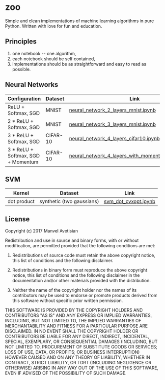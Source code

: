 # zoo

Simple and clean implementations of machine learning algorithms in pure Python. Written with love for fun and education.


## Principles
1. one notebook -- one algorithm,
2. each notebook should be self contained,
3. implementations should be as straightforward and easy to read as possible.

## Neural Networks
Configuration | Dataset | Link
--- | --- | ---
ReLU + Softmax, SGD | MNIST | [neural_network_2_layers_mnist.ipynb](neural_network_2_layers_mnist.ipynb)
2 * ReLU + Softmax, SGD | MNIST | [neural_network_3_layers_mnist.ipynb](neural_network_3_layers_mnist.ipynb)
3 * ReLU + Softmax, SGD | CIFAR-10 | [neural_network_4_layers_cifar10.ipynb](neural_network_4_layers_cifar10.ipynb)
3 * ReLU + Softmax, SGD + Momentum | CIFAR-10 | [neural_network_4_layers_with_momentum_cifar10.ipynb](neural_network_4_layers_with_momentum_cifar10.ipynb)

## SVM

Kernel | Dataset | Link
--- | --- | ---
dot product | synthetic (two gaussians) | [svm_dot_cvxopt.ipynb](svm_dot_cvxopt.ipynb)

## License
Copyright (c) 2017 Manvel Avetisian

Redistribution and use in source and binary forms, with or without modification, are permitted provided that the following conditions are met:

1. Redistributions of source code must retain the above copyright notice, this list of conditions and the following disclaimer.

2. Redistributions in binary form must reproduce the above copyright notice, this list of conditions and the following disclaimer in the documentation and/or other materials provided with the distribution.

3. Neither the name of the copyright holder nor the names of its contributors may be used to endorse or promote products derived from this software without specific prior written permission.

THIS SOFTWARE IS PROVIDED BY THE COPYRIGHT HOLDERS AND CONTRIBUTORS "AS IS" AND ANY EXPRESS OR IMPLIED WARRANTIES, INCLUDING, BUT NOT LIMITED TO, THE IMPLIED WARRANTIES OF MERCHANTABILITY AND FITNESS FOR A PARTICULAR PURPOSE ARE DISCLAIMED. IN NO EVENT SHALL THE COPYRIGHT HOLDER OR CONTRIBUTORS BE LIABLE FOR ANY DIRECT, INDIRECT, INCIDENTAL, SPECIAL, EXEMPLARY, OR CONSEQUENTIAL DAMAGES (INCLUDING, BUT NOT LIMITED TO, PROCUREMENT OF SUBSTITUTE GOODS OR SERVICES; LOSS OF USE, DATA, OR PROFITS; OR BUSINESS INTERRUPTION) HOWEVER CAUSED AND ON ANY THEORY OF LIABILITY, WHETHER IN CONTRACT, STRICT LIABILITY, OR TORT (INCLUDING NEGLIGENCE OR OTHERWISE) ARISING IN ANY WAY OUT OF THE USE OF THIS SOFTWARE, EVEN IF ADVISED OF THE POSSIBILITY OF SUCH DAMAGE.
